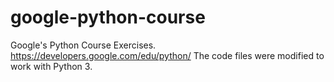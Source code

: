 # google-python-course
Google's Python Course Exercises. 
https://developers.google.com/edu/python/
The code files were modified to work with Python 3.